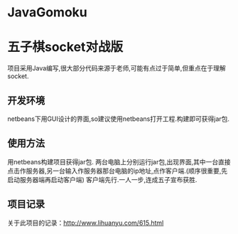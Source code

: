 # JavaGomoku

# 五子棋socket对战版

项目采用Java编写,很大部分代码来源于老师,可能有点过于简单,但重点在于理解socket.

## 开发环境

netbeans下用GUI设计的界面,so建议使用netbeans打开工程.构建即可获得jar包.

## 使用方法

用netbeans构建项目获得jar包.
两台电脑上分别运行jar包,出现界面,其中一台直接点击作服务器,另一台输入作服务器那台电脑的ip地址,点作客户端.(顺序很重要,先启动服务器端再启动客户端)
客户端先行.一人一步,连成五子宣布获胜.

## 项目记录
关于此项目的记录：http://www.lihuanyu.com/615.html